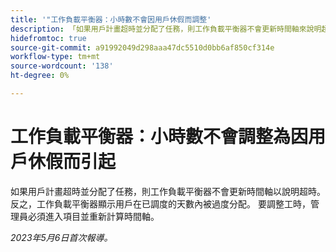 ```yaml
---
title: '"工作負載平衡器：小時數不會因用戶休假而調整'
description: 「如果用戶計畫超時並分配了任務，則工作負載平衡器不會更新時間軸來說明超時。 反之，工作負載平衡器顯示用戶在已調度的天數內被過度分配。 要調整工時，管理員必須進入項目並重新計算時間軸。
hidefromtoc: true
source-git-commit: a91992049d298aaa47dc5510d0bb6af850cf314e
workflow-type: tm+mt
source-wordcount: '138'
ht-degree: 0%

---
```



# 工作負載平衡器：小時數不會調整為因用戶休假而引起

如果用戶計畫超時並分配了任務，則工作負載平衡器不會更新時間軸以說明超時。 反之，工作負載平衡器顯示用戶在已調度的天數內被過度分配。 要調整工時，管理員必須進入項目並重新計算時間軸。

_2023年5月6日首次報導。_

